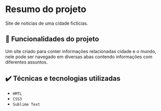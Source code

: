 # Resumo do projeto
Site de noticias de uma cidade fictícias.

## 🔨 Funcionalidades do projeto
Um site criado para conter informações relacionadas cidade e o mundo, nele pode ser navegado em diversas abas contendo informações com diferentes assuntos. 

## ✔️ Técnicas e tecnologias utilizadas

- ``HMTL``
- ``CSS3``
- ``Sublime Text``
